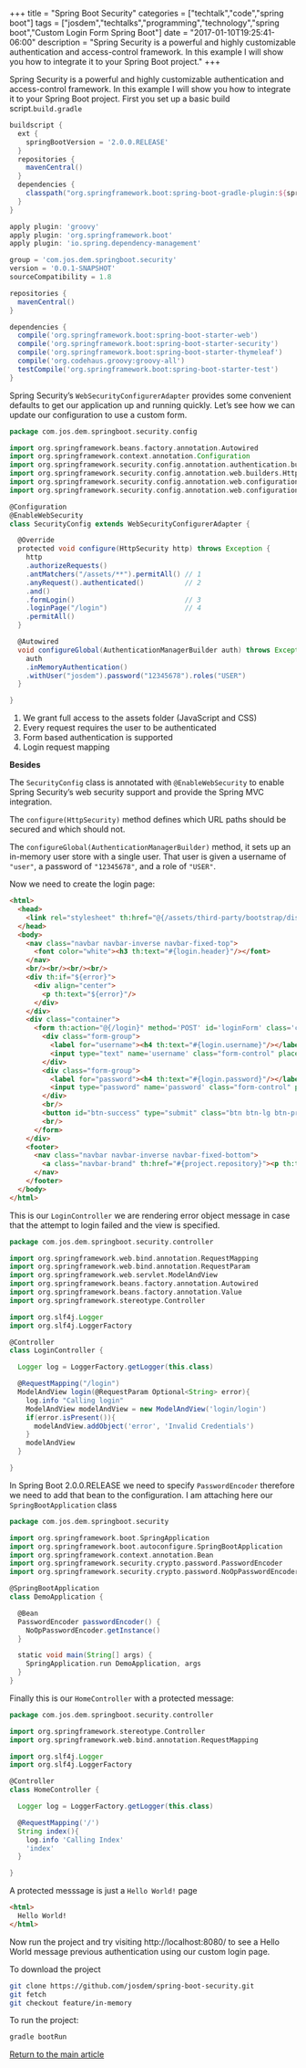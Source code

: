 +++
title = "Spring Boot Security"
categories = ["techtalk","code","spring boot"]
tags = ["josdem","techtalks","programming","technology","spring boot","Custom Login Form Spring Boot"]
date = "2017-01-10T19:25:41-06:00"
description = "Spring Security is a powerful and highly customizable authentication and access-control framework. In this example I will show you how to integrate it to your Spring Boot project."
+++

Spring Security is a powerful and highly customizable authentication and access-control framework. In this example I will show you how to integrate it to your Spring Boot project. First you set up a basic build script.`build.gradle`

```groovy
buildscript {
  ext {
    springBootVersion = '2.0.0.RELEASE'
  }
  repositories {
    mavenCentral()
  }
  dependencies {
    classpath("org.springframework.boot:spring-boot-gradle-plugin:${springBootVersion}")
  }
}

apply plugin: 'groovy'
apply plugin: 'org.springframework.boot'
apply plugin: 'io.spring.dependency-management'

group = 'com.jos.dem.springboot.security'
version = '0.0.1-SNAPSHOT'
sourceCompatibility = 1.8

repositories {
  mavenCentral()
}

dependencies {
  compile('org.springframework.boot:spring-boot-starter-web')
  compile('org.springframework.boot:spring-boot-starter-security')
  compile('org.springframework.boot:spring-boot-starter-thymeleaf')
  compile('org.codehaus.groovy:groovy-all')
  testCompile('org.springframework.boot:spring-boot-starter-test')
}
```

Spring Security’s `WebSecurityConfigurerAdapter` provides some convenient defaults to get our application up and running quickly. Let’s see how we can update our configuration to use a custom form.

```groovy
package com.jos.dem.springboot.security.config

import org.springframework.beans.factory.annotation.Autowired
import org.springframework.context.annotation.Configuration
import org.springframework.security.config.annotation.authentication.builders.AuthenticationManagerBuilder
import org.springframework.security.config.annotation.web.builders.HttpSecurity
import org.springframework.security.config.annotation.web.configuration.WebSecurityConfigurerAdapter
import org.springframework.security.config.annotation.web.configuration.EnableWebSecurity

@Configuration
@EnableWebSecurity
class SecurityConfig extends WebSecurityConfigurerAdapter {

  @Override
  protected void configure(HttpSecurity http) throws Exception {
    http
    .authorizeRequests()
    .antMatchers("/assets/**").permitAll() // 1
    .anyRequest().authenticated()          // 2
    .and()
    .formLogin()                           // 3
    .loginPage("/login")                   // 4
    .permitAll()
  }

  @Autowired
  void configureGlobal(AuthenticationManagerBuilder auth) throws Exception {
    auth
    .inMemoryAuthentication()
    .withUser("josdem").password("12345678").roles("USER")
  }

}
```

1. We grant full access to the assets folder (JavaScript and CSS)
2. Every request requires the user to be authenticated
3. Form based authentication is supported
4. Login request mapping

**Besides**

The `SecurityConfig` class is annotated with `@EnableWebSecurity` to enable Spring Security’s web security support and provide the Spring MVC integration.

The `configure(HttpSecurity)` method defines which URL paths should be secured and which should not.

The `configureGlobal(AuthenticationManagerBuilder)` method, it sets up an in-memory user store with a single user. That user is given a username of `"user"`, a password of `"12345678"`, and a role of `"USER"`.

Now we need to create the login page:

```html
<html>
  <head>
    <link rel="stylesheet" th:href="@{/assets/third-party/bootstrap/dist/css/bootstrap.min.css}" />
  </head>
  <body>
    <nav class="navbar navbar-inverse navbar-fixed-top">
      <font color="white"><h3 th:text="#{login.header}"/></font>
    </nav>
    <br/><br/><br/><br/>
    <div th:if="${error}">
      <div align="center">
        <p th:text="${error}"/>
      </div>
    </div>
    <div class="container">
      <form th:action="@{/login}" method='POST' id='loginForm' class='cssform' autocomplete='off'>
        <div class="form-group">
          <label for="username"><h4 th:text="#{login.username}"/></label>
          <input type="text" name='username' class="form-control" placeholder="username" id='username'/>
        </div>
        <div class="form-group">
          <label for="password"><h4 th:text="#{login.password}"/></label>
          <input type="password" name='password' class="form-control" placeholder="password" id='password'/>
        </div>
        <br/>
        <button id="btn-success" type="submit" class="btn btn-lg btn-primary btn-block"><h5 th:text="#{login.action}"/></button>
        <br/>
      </form>
    </div>
    <footer>
      <nav class="navbar navbar-inverse navbar-fixed-bottom">
        <a class="navbar-brand" th:href="#{project.repository}"><p th:text="#{login.footer}"/></a>
      </nav>
    </footer>
  </body>
</html>
```

This is our `LoginController` we are rendering error object message in case that the attempt to login failed and the view is specified.


```groovy
package com.jos.dem.springboot.security.controller

import org.springframework.web.bind.annotation.RequestMapping
import org.springframework.web.bind.annotation.RequestParam
import org.springframework.web.servlet.ModelAndView
import org.springframework.beans.factory.annotation.Autowired
import org.springframework.beans.factory.annotation.Value
import org.springframework.stereotype.Controller

import org.slf4j.Logger
import org.slf4j.LoggerFactory

@Controller
class LoginController {

  Logger log = LoggerFactory.getLogger(this.class)

  @RequestMapping("/login")
  ModelAndView login(@RequestParam Optional<String> error){
    log.info "Calling login"
    ModelAndView modelAndView = new ModelAndView('login/login')
    if(error.isPresent()){
      modelAndView.addObject('error', 'Invalid Credentials')
    }
    modelAndView
  }

}
```

In Spring Boot 2.0.0.RELEASE we need to specify `PasswordEncoder` therefore we need to add that bean to the configuration. I am attaching here our `SpringBootApplication` class

```groovy
package com.jos.dem.springboot.security

import org.springframework.boot.SpringApplication
import org.springframework.boot.autoconfigure.SpringBootApplication
import org.springframework.context.annotation.Bean
import org.springframework.security.crypto.password.PasswordEncoder
import org.springframework.security.crypto.password.NoOpPasswordEncoder

@SpringBootApplication
class DemoApplication {

  @Bean
  PasswordEncoder passwordEncoder() {
    NoOpPasswordEncoder.getInstance()
  }

  static void main(String[] args) {
    SpringApplication.run DemoApplication, args
  }
}
```

Finally this is our `HomeController` with a protected message:

```groovy
package com.jos.dem.springboot.security.controller

import org.springframework.stereotype.Controller
import org.springframework.web.bind.annotation.RequestMapping

import org.slf4j.Logger
import org.slf4j.LoggerFactory

@Controller
class HomeController {

  Logger log = LoggerFactory.getLogger(this.class)

  @RequestMapping('/')
  String index(){
    log.info 'Calling Index'
    'index'
  }

}
```

A protected messsage is just a `Hello World!` page

```html
<html>
  Hello World!
</html>
```

Now run the project and try visiting http://localhost:8080/ to see a Hello World message previous authentication using our custom login page.

To download the project

```bash
git clone https://github.com/josdem/spring-boot-security.git
git fetch
git checkout feature/in-memory
```

To run the project:

```bash
gradle bootRun
```

[Return to the main article](/techtalk/spring)

